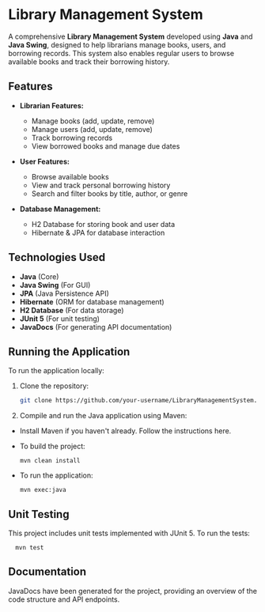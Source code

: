 # Library Management System

A comprehensive **Library Management System** developed using **Java** and **Java Swing**, designed to help librarians manage books, users, and borrowing records. This system also enables regular users to browse available books and track their borrowing history.

## Features

- **Librarian Features:**
  - Manage books (add, update, remove)
  - Manage users (add, update, remove)
  - Track borrowing records
  - View borrowed books and manage due dates

- **User Features:**
  - Browse available books
  - View and track personal borrowing history
  - Search and filter books by title, author, or genre

- **Database Management:**
  - H2 Database for storing book and user data
  - Hibernate & JPA for database interaction

## Technologies Used

- **Java** (Core)
- **Java Swing** (For GUI)
- **JPA** (Java Persistence API)
- **Hibernate** (ORM for database management)
- **H2 Database** (For data storage)
- **JUnit 5** (For unit testing)
- **JavaDocs** (For generating API documentation)

## Running the Application

To run the application locally:

1. Clone the repository:
   ```bash
   git clone https://github.com/your-username/LibraryManagementSystem.git && cd LibraryManagementSystem
2. Compile and run the Java application using Maven:
  - Install Maven if you haven't already. Follow the instructions here.
  - To build the project:
    ```
    mvn clean install
    ```
    
  - To run the application:
    ```
    mvn exec:java
    ```
    
## Unit Testing

This project includes unit tests implemented with JUnit 5. To run the tests:
  ```
    mvn test
  ```

## Documentation

JavaDocs have been generated for the project, providing an overview of the code structure and API endpoints.
